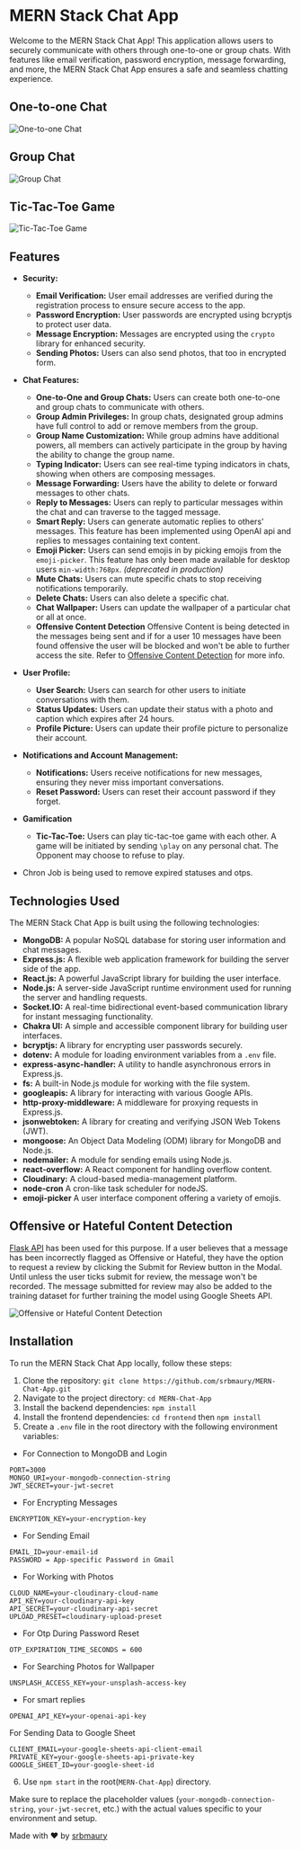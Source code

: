 # MERN Stack Chat App

Welcome to the MERN Stack Chat App! This application allows users to securely communicate with others through one-to-one or group chats. With features like email verification, password encryption, message forwarding, and more, the MERN Stack Chat App ensures a safe and seamless chatting experience.

## One-to-one Chat
![One-to-one Chat](https://res.cloudinary.com/dnimsxcmh/image/upload/v1690005398/uploads/11fdf0aed2dea50d256e02077187532e_sq3ixw.png)

## Group Chat
![Group Chat](https://res.cloudinary.com/dnimsxcmh/image/upload/v1690032073/uploads/982336d62a5fbe9ec080f49f38c5e760_hyzxmw.png)

## Tic-Tac-Toe Game
![Tic-Tac-Toe Game](https://res.cloudinary.com/dnimsxcmh/image/upload/v1696135600/uploads/47b45fd10b27f21e023626c64251603e_jfkdmb.png)
## Features

- **Security:**
  - **Email Verification:** User email addresses are verified during the registration process to ensure secure access to the app.
  - **Password Encryption:** User passwords are encrypted using bcryptjs to protect user data.
  - **Message Encryption:** Messages are encrypted using the `crypto` library for enhanced security.
  - **Sending Photos:** Users can also send photos, that too in encrypted form.

- **Chat Features:**
  - **One-to-One and Group Chats:** Users can create both one-to-one and group chats to communicate with others.
  - **Group Admin Privileges:** In group chats, designated group admins have full control to add or remove members from the group.
  - **Group Name Customization:** While group admins have additional powers, all members can actively participate in the group by having the ability to change the group name. 
  - **Typing Indicator:** Users can see real-time typing indicators in chats, showing when others are composing messages.
  - **Message Forwarding:** Users have the ability to delete or forward messages to other chats.
  - **Reply to Messages:** Users can reply to particular messages within the chat and can traverse to the tagged message.
  - **Smart Reply:** Users can generate automatic replies to others' messages. This feature has been implemented using OpenAI api and replies to messages containing text content.
  - **Emoji Picker:** Users can send emojis in by picking emojis from the `emoji-picker`. This feature has only been made available for desktop users `min-width:768px`. <em> (deprecated in production)</em>
  - **Mute Chats:** Users can mute specific chats to stop receiving notifications temporarily.
  - **Delete Chats:** Users can also delete a specific chat.
  - **Chat Wallpaper:** Users can update the wallpaper of a particular chat or all at once.
  - **Offensive Content Detection** Offensive Content is being detected in the messages being sent and if for a user 10 messages have been found offensive the user will be blocked and won't be able to further access the site.
  Refer to [Offensive Content Detection](#offensive-content-detection) for more info.

- **User Profile:**
  - **User Search:** Users can search for other users to initiate conversations with them.
  - **Status Updates:** Users can update their status with a photo and caption which expires after 24 hours.
  - **Profile Picture:** Users can update their profile picture to personalize their account.

- **Notifications and Account Management:**
  - **Notifications:** Users receive notifications for new messages, ensuring they never miss important conversations.
  - **Reset Password:** Users can reset their account password if they forget.

- **Gamification**
  - **Tic-Tac-Toe:** Users can play tic-tac-toe game with each other. A game will be initiated by sending ```\play``` on any personal chat. The Opponent may choose to refuse to play.
- Chron Job is being used to remove expired statuses and otps.   
## Technologies Used

The MERN Stack Chat App is built using the following technologies:

- **MongoDB:** A popular NoSQL database for storing user information and chat messages.
- **Express.js:** A flexible web application framework for building the server side of the app.
- **React.js:** A powerful JavaScript library for building the user interface.
- **Node.js:** A server-side JavaScript runtime environment used for running the server and handling requests.
- **Socket.IO:** A real-time bidirectional event-based communication library for instant messaging functionality.
- **Chakra UI:** A simple and accessible component library for building user interfaces.
- **bcryptjs:** A library for encrypting user passwords securely.
- **dotenv:** A module for loading environment variables from a `.env` file.
- **express-async-handler:** A utility to handle asynchronous errors in Express.js.
- **fs:** A built-in Node.js module for working with the file system.
- **googleapis:** A library for interacting with various Google APIs.
- **http-proxy-middleware:** A middleware for proxying requests in Express.js.
- **jsonwebtoken:** A library for creating and verifying JSON Web Tokens (JWT).
- **mongoose:** An Object Data Modeling (ODM) library for MongoDB and Node.js.
- **nodemailer:** A module for sending emails using Node.js.
- **react-overflow:** A React component for handling overflow content.
- **Cloudinary:** A cloud-based media-management platform.
- **node-cron** A cron-like task scheduler for nodeJS.
- **emoji-picker** A user interface component offering a variety of emojis.


## Offensive or Hateful Content Detection
[Flask API](https://github.com/srbmaury/Flask_API) has been used for this purpose.
If a user believes that a message has been incorrectly flagged as Offensive or Hateful, they have the option to request a review by clicking the Submit for Review button in the Modal. Until unless the user ticks submit for review, the message won't be recorded. The message submitted for review may also be added to the training dataset for further training the model using Google Sheets API.

![Offensive or Hateful Content Detection](https://res.cloudinary.com/dnimsxcmh/image/upload/v1690957402/uploads/14e4073b8bcd78583decbee941faa3dd_ggbbag.png)

## Installation

To run the MERN Stack Chat App locally, follow these steps:

1. Clone the repository: `git clone https://github.com/srbmaury/MERN-Chat-App.git`
2. Navigate to the project directory: `cd MERN-Chat-App`
3. Install the backend dependencies: `npm install`
4. Install the frontend dependencies: `cd frontend` then `npm install`
5. Create a `.env` file in the root directory with the following environment variables:

- For Connection to MongoDB and Login
```
PORT=3000
MONGO_URI=your-mongodb-connection-string
JWT_SECRET=your-jwt-secret
```

- For Encrypting Messages
```
ENCRYPTION_KEY=your-encryption-key
```

- For Sending Email
```
EMAIL_ID=your-email-id
PASSWORD = App-specific Password in Gmail
```

- For Working with Photos
```
CLOUD_NAME=your-cloudinary-cloud-name
API_KEY=your-cloudinary-api-key
API_SECRET=your-cloudinary-api-secret
UPLOAD_PRESET=cloudinary-upload-preset
```

- For Otp During Password Reset
```
OTP_EXPIRATION_TIME_SECONDS = 600
```

- For Searching Photos for Wallpaper
```
UNSPLASH_ACCESS_KEY=your-unsplash-access-key
```

- For smart replies
```
OPENAI_API_KEY=your-openai-api-key
```

For Sending Data to Google Sheet 
```
CLIENT_EMAIL=your-google-sheets-api-client-email
PRIVATE_KEY=your-google-sheets-api-private-key
GOOGLE_SHEET_ID=your-google-sheet-id
```

6. Use `npm start` in the root(`MERN-Chat-App`) directory.

Make sure to replace the placeholder values (`your-mongodb-connection-string`, `your-jwt-secret`, etc.) with the actual values specific to your environment and setup.

Made with ❤️ by [srbmaury](https://github.com/srbmaury)